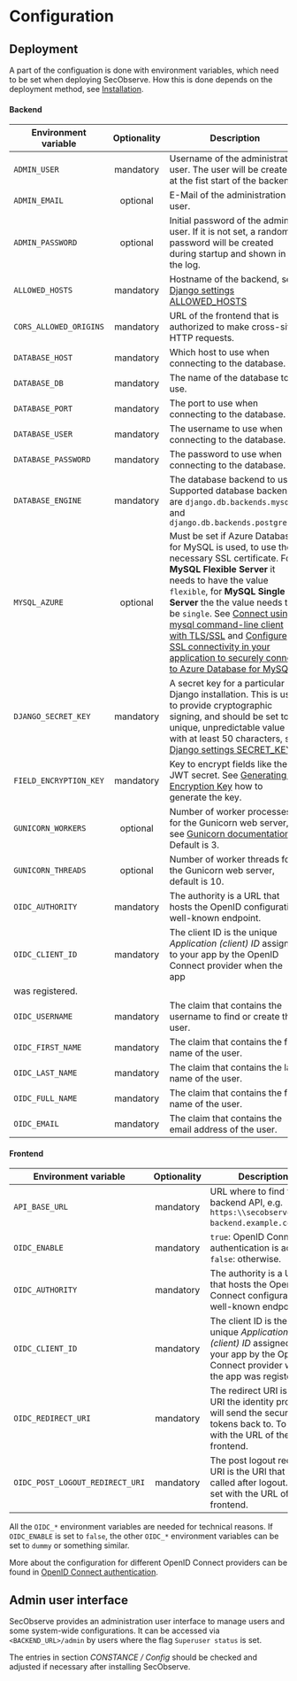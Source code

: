 # Configuration

## Deployment

A part of the configuation is done with environment variables, which need to be set when deploying SecObserve. How this is done depends on the deployment method, see [Installation](installation.md).

#### Backend

| Environment variable   | Optionality | Description |
|------------------------|:-----------:|-------------|
| `ADMIN_USER`           | mandatory   | Username of the administration user. The user will be created at the fist start of the backend. |
| `ADMIN_EMAIL`          | optional    | E-Mail of the administration user. |
| `ADMIN_PASSWORD`       | optional    | Initial password of the admin user. If it is not set, a random password will be created during startup and shown in the log. |
| `ALLOWED_HOSTS`        | mandatory   | Hostname of the backend, see [Django settings ALLOWED_HOSTS](https://docs.djangoproject.com/en/3.2/ref/settings/#allowed-hosts) |
| `CORS_ALLOWED_ORIGINS` | mandatory   | URL of the frontend that is authorized to make cross-site HTTP requests. |
| `DATABASE_HOST`        | mandatory   | Which host to use when connecting to the database. |
| `DATABASE_DB`          | mandatory   | The name of the database to use. |
| `DATABASE_PORT`        | mandatory   | The port to use when connecting to the database. |
| `DATABASE_USER`        | mandatory   | The username to use when connecting to the database. |
| `DATABASE_PASSWORD`    | mandatory   | The password to use when connecting to the database. |
| `DATABASE_ENGINE`      | mandatory   | The database backend to use. Supported database backends are `django.db.backends.mysql` and `django.db.backends.postgresql` |
| `MYSQL_AZURE`          | optional    | Must be set if Azure Database for MySQL is used, to use the necessary SSL certificate. For **MySQL Flexible Server** it needs to have the value `flexible`, for **MySQL Single Server** the the value needs to be `single`. See [Connect using mysql command-line client with TLS/SSL](https://learn.microsoft.com/en-us/azure/mysql/flexible-server/how-to-connect-tls-ssl#connect-using-mysql-command-line-client-with-tlsssl) and [Configure SSL connectivity in your application to securely connect to Azure Database for MySQL](https://learn.microsoft.com/en-us/azure/mysql/single-server/how-to-configure-ssl#step-1-obtain-ssl-certificate).
| `DJANGO_SECRET_KEY`    | mandatory   | A secret key for a particular Django installation. This is used to provide cryptographic signing, and should be set to a unique, unpredictable value with at least 50 characters, see [Django settings SECRET_KEY](https://docs.djangoproject.com/en/3.2/ref/settings/#secret-key).
| `FIELD_ENCRYPTION_KEY` | mandatory   | Key to encrypt fields like the JWT secret. See [Generating an Encryption Key](https://gitlab.com/lansharkconsulting/django/django-encrypted-model-fields#generating-an-encryption-key) how to generate the key. |
| `GUNICORN_WORKERS`     | optional   | Number of worker processes for the Gunicorn web server, see [Gunicorn documentation](https://docs.gunicorn.org/en/stable/design.html#how-many-workers). Default is 3. |
| `GUNICORN_THREADS`     | optional   | Number of worker threads for the Gunicorn web server, default is 10. |
| `OIDC_AUTHORITY`       | mandatory   | The authority is a URL that hosts the OpenID configuration well-known endpoint.  |
| `OIDC_CLIENT_ID`       | mandatory   | The client ID is the unique *Application (client) ID* assigned to your app by the OpenID Connect provider when the app
was registered. |
| `OIDC_USERNAME`        | mandatory   | The claim that contains the username to find or create the user. |
| `OIDC_FIRST_NAME`      | mandatory   | The claim that contains the first name of the user. |
| `OIDC_LAST_NAME`       | mandatory   | The claim that contains the last name of the user. |
| `OIDC_FULL_NAME`       | mandatory   | The claim that contains the full name of the user. |
| `OIDC_EMAIL`           | mandatory   | The claim that contains the email address of the user. |


#### Frontend

| Environment variable              | Optionality | Description |
|-----------------------------------|:-----------:|-------------|
| `API_BASE_URL`                    | mandatory   | URL where to find the backend API, e.g. `https:\\secobserve-backend.example.com/api`. |
| `OIDC_ENABLE`                   | mandatory   | `true`: OpenID Connect authentication is active, `false`: otherwise. |
| `OIDC_AUTHORITY`                | mandatory   | The authority is a URL that hosts the OpenID Connect configuration well-known endpoint. |
| `OIDC_CLIENT_ID`                | mandatory   | The client ID is the unique *Application (client) ID* assigned to your app by the OpenID Connect provider when the app was registered. |
| `OIDC_REDIRECT_URI`             | mandatory   | The redirect URI is the URI the identity provider will send the security tokens back to. To be set with the URL of the frontend. |
| `OIDC_POST_LOGOUT_REDIRECT_URI` | mandatory   | The post logout redirect URI is the URI that will be called after logout. To be set with the URL of the frontend. |

All the `OIDC_*` environment variables are needed for technical reasons. If `OIDC_ENABLE` is set to `false`, the other `OIDC_*` environment variables can be set to `dummy` or something similar.

More about the configuration for different OpenID Connect providers can be found in [OpenID Connect authentication](../integrations/oidc_authentication.md).

## Admin user interface

SecObserve provides an administration user interface to manage users and some system-wide configurations. It can be accessed via `<BACKEND_URL>/admin` by users where the flag `Superuser status` is set. 

The entries in section *CONSTANCE / Config* should be checked and adjusted if necessary after installing SecObserve.
